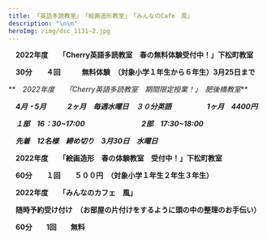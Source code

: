 ```yaml
---
title: 「英語多読教室」　「絵画造形教室」　「みんなのCafe　風」
description: "\n\n"
heroImg: /img/dsc_1131~2.jpg
---
```

　**2022年度**　　**「Cherry英語多読教室　春の無料体験受付中！」下松町教室**

　**30分　　４回　　　無料体験　（対象小学１年生から６年生）3月25日まで**

**　*2022年度　　「Cherry英語多読教室　期間限定授業！」　肥後橋教室***　

　***4月・5月　　　2ヶ月　毎週水曜日　３０分英語　　　　　1ヶ月　4400円***

　***１部　16：30\~17:00　　　　　　　　2部　17:30\~18:00***　

　***先着　12名様　締め切り　3月30日　水曜日***

　**2022年度　　「絵画造形　春の体験教室　受付中！」下松町教室**

　**60分　　１回　　５００円　（対象小学１年生２年生３年生）**

　**2022年度　　「みんなのカフェ　風」**

　**随時予約受け付け　（お部屋の片付けをするように頭の中の整理のお手伝い）**　

　**60分　　1回　　無料**